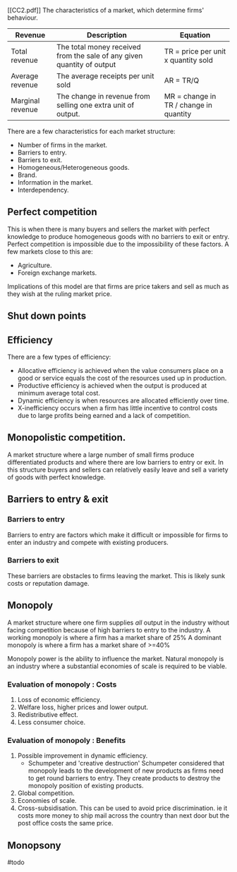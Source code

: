 [[CC2.pdf]]
The characteristics of a market, which determine firms' behaviour.

| Revenue         | Description                                                            | Equation                            |
| --------------- | ---------------------------------------------------------------------- | ----------------------------------- |
| Total revenue   | The total money received from the sale of any given quantity of output | TR = price per unit x quantity sold |
| Average revenue | The average receipts per unit sold                                     | AR = TR/Q                           |
| Marginal revenue | The change in revenue from selling one extra unit of output.           | MR = change in TR / change in quantity |

There are a few characteristics for each market structure:
- Number of firms in the market.
- Barriers to entry.
- Barriers to exit.
- Homogeneous/Heterogeneous goods.
- Brand.
- Information in the market.
- Interdependency.

## Perfect competition
This is when there is many buyers and sellers the market with perfect knowledge to produce homogeneous goods with no barriers to exit or entry. 
Perfect competition is impossible due to the impossibility of these factors.
A few markets close to this are:
- Agriculture.
- Foreign exchange markets.

Implications of this model are that firms are price takers and sell as much as they wish at the ruling market price. 

## Shut down points
## Efficiency
There are a few types of efficiency:
- Allocative efficiency is achieved when the value consumers place on a good or service equals the cost of the resources used up in production.
- Productive efficiency is achieved when the output is produced at minimum average total cost.
- Dynamic efficiency is when resources are allocated efficiently over time. 
- X-inefficiency occurs when a firm has little incentive to control costs due to large profits being earned and a lack of competition. 

## Monopolistic competition.
A market structure where a large number of small firms produce differentiated products and where there are low barriers to entry or exit.
In this structure buyers and sellers can relatively easily leave and sell a variety of goods with perfect knowledge. 
## Barriers to entry & exit
### Barriers to entry
Barriers to entry are factors which make it difficult or impossible for firms to enter an industry and compete with existing producers.

### Barriers to exit
These barriers are obstacles to firms leaving the market. This is likely sunk costs or reputation damage. 

## Monopoly 
A market structure where one firm supplies *all* output in the industry without facing competition because of high barriers to entry to the industry.
A working monopoly is where a firm has a market share of 25%
A dominant monopoly is where a firm has a market share of >=40% 

Monopoly power is the ability to influence the market. 
Natural monopoly is an industry where a substantial economies of scale is required to be viable. 

### Evaluation of monopoly : Costs 
1. Loss of economic efficiency.
2. Welfare loss, higher prices and lower output.
3. Redistributive effect.
4. Less consumer choice.

### Evaluation of monopoly : Benefits
1. Possible improvement in dynamic efficiency.
    - Schumpeter and 'creative destruction'
	Schumpeter considered that monopoly leads to the development of new products as firms need to get round barriers to entry. They create products to destroy the monopoly position of existing products.
2. Global competition.
3. Economies of scale.
4. Cross-subsidisation.
	This can be used to avoid price discrimination. ie it costs more money to ship mail across the country than next door but the post office costs the same price. 

## Monopsony



#todo